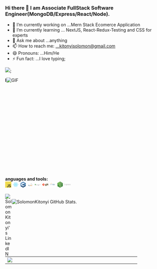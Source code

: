 ### Hi there 👋 I am Associate FullStack Software Engineer(MongoDB/Express/React/Node).
- 🔭 I’m currently working on ...Mern Stack Ecomerce Application
- 🌱 I’m currently learning ... NextJS, React-Redux-Testing and CSS for experts
- 💬 Ask me about ...anything
- 📫 How to reach me: ...kitonyisolomon@gmail.com
- 😄 Pronouns: ...Him/He
- ⚡ Fun fact: ...I love typing;

![](https://komarev.com/ghpvc/?username=SolomonKitonyi&color=blue);

<img align="right" alt="GIF" src="https://github.com/abhisheknaiidu/abhisheknaiidu/blob/master/code.gif?raw=true" width="500" height="320" /> 


**languages and tools:**
<br/>
<code><img height="20" src="https://raw.githubusercontent.com/github/explore/80688e429a7d4ef2fca1e82350fe8e3517d3494d/topics/javascript/javascript.png"></code>
<code><img height="20" src="https://raw.githubusercontent.com/github/explore/80688e429a7d4ef2fca1e82350fe8e3517d3494d/topics/react/react.png"></code>
<code><img height="20" src="https://raw.githubusercontent.com/github/explore/80688e429a7d4ef2fca1e82350fe8e3517d3494d/topics/cpp/cpp.png"></code>
<code><img height="20" src="https://raw.githubusercontent.com/github/explore/80688e429a7d4ef2fca1e82350fe8e3517d3494d/topics/mysql/mysql.png"></code>
<code><img height="20" src="https://raw.githubusercontent.com/github/explore/80688e429a7d4ef2fca1e82350fe8e3517d3494d/topics/mongodb/mongodb.png"></code>
<code><img height="20" src="https://raw.githubusercontent.com/github/explore/80688e429a7d4ef2fca1e82350fe8e3517d3494d/topics/git/git.png"></code> 
<code><img height="20" src="https://raw.githubusercontent.com/github/explore/80688e429a7d4ef2fca1e82350fe8e3517d3494d/topics/java/java.png"></code> 
<code><img height="20" src="https://raw.githubusercontent.com/github/explore/80688e429a7d4ef2fca1e82350fe8e3517d3494d/topics/nodejs/nodejs.png"></code> 
<code><img height="20" src="https://raw.githubusercontent.com/github/explore/80688e429a7d4ef2fca1e82350fe8e3517d3494d/topics/express/express.png"></code>
<br/>
<br/>
<a href="https://www.linkedin.com/in/solomon-kitonyi-b971b7203/">
<img align="left" alt="SolomonKitonyi's LinkedIN" width="22px" src="https://raw.githubusercontent.com/peterthehan/peterthehan/master/assets/linkedin.svg" />
</a>
<br/>
![SolomonKitonyi GitHub Stats.](https://github-readme-stats.vercel.app/api?username=SolomonKitonyi&&show_icons=true&title_color=ffffff&icon_color=2A75CF&text_color=daf7dc&bg_color=191919)

<center>
<table>
  <tr>
      <td><img width="400px" align="left" src="https://github-readme-stats.vercel.app/api/top-langs/?username=SolomonKitonyi&hide=html&layout=compact" /></td>
      <td></td>
  </tr>   
</table>
</center>
